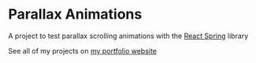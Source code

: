 # Parallax Animations

A project to test parallax scrolling animations with the [React Spring](https://www.react-spring.dev/) library

See all of my projects on [my portfolio website](https://gustavo-souza.com/)